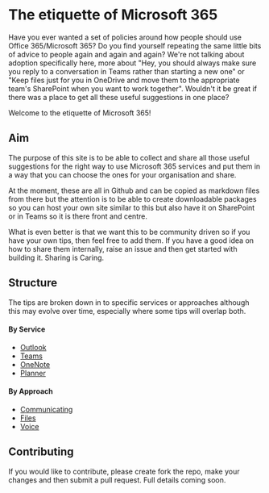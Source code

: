 # The etiquette of Microsoft 365
Have you ever wanted a set of policies around how people should use Office 365/Microsoft 365? Do you find yourself repeating the same little bits of advice to people again and again and again? We're not talking about adoption specifically here, more about "Hey, you should always make sure you reply to a conversation in Teams rather than starting a new one" or "Keep files just for you in OneDrive and move them to the appropriate team's SharePoint when you want to work together". Wouldn't it be great if there was a place to get all these useful suggestions in one place?

Welcome to the etiquette of Microsoft 365!

## Aim
The purpose of this site is to be able to collect and share all those useful suggestions for the right way to use Microsoft 365 services and put them in a way that you can choose the ones for your organisation and share.

At the moment, these are all in Github and can be copied as markdown files from there but the attention is to be able to create downloadable packages so you can host your own site similar to this but also have it on SharePoint or in Teams so it is there front and centre.

What is even better is that we want this to be community driven so if you have your own tips, then feel free to add them. If you have a good idea on how to share them internally, raise an issue and then get started with building it. Sharing is Caring.

## Structure

The tips are broken down in to specific services or approaches although this may evolve over time, especially where some tips will overlap both.

#### By Service
- [Outlook](/By-service/outlook.md)
- [Teams](/By-service/teams.md)
- [OneNote](/By-service/onenote.md)
- [Planner](/By-service/planner.md)

#### By Approach
- [Communicating](/By-approach/communicating.md)
- [Files](/By-approach/files.md)
- [Voice](/By-approach/voice.md)

## Contributing
If you would like to contribute, please create fork the repo, make your changes and then submit a pull request. Full details coming soon.
